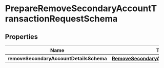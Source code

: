 
# PrepareRemoveSecondaryAccountTransactionRequestSchema

## Properties
Name | Type | Description | Notes
------------ | ------------- | ------------- | -------------
**removeSecondaryAccountDetailsSchema** | [**RemoveSecondaryAccountDetailsSchema**](RemoveSecondaryAccountDetailsSchema.md) |  |  [optional]



